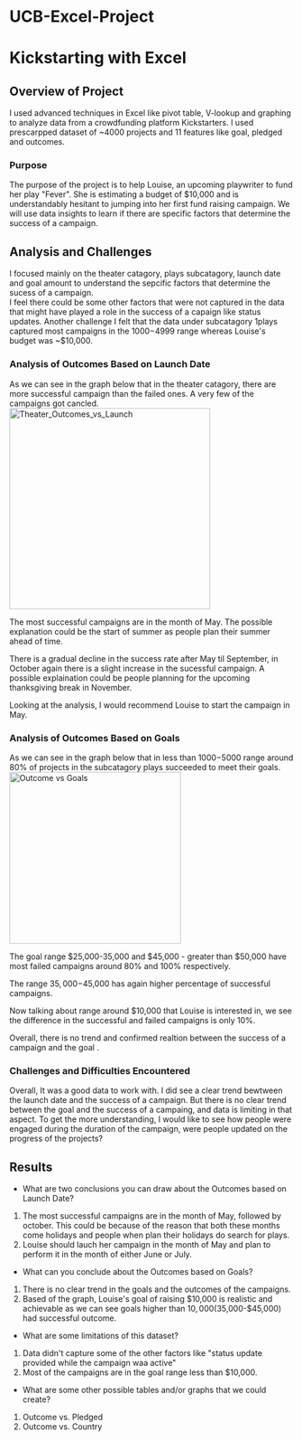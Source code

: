 # UCB-Excel-Project
# Kickstarting with Excel

## Overview of Project
I used advanced techniques in Excel like pivot table, V-lookup and graphing to analyze data from a crowdfunding platform Kickstarters. I used prescarpped dataset of ~4000 projects and 11 features like goal, pledged and outcomes.  

### Purpose
The purpose of the project is to help Louise, an upcoming playwriter to fund her play "Fever". She is estimating a budget of $10,000 and is understandably hesitant to jumping into her first fund raising campaign. We will use data insights to learn if there are specific factors that determine the success of a campaign. 

## Analysis and Challenges
I focused mainly on the theater catagory, plays subcatagory, launch date and goal amount to understand the sepcific factors that determine the sucess of a campaign.  
I feel there could be some other factors that were not captured in the data that might have played a role in the success of a capaign like status updates. Another challenge I felt that the data under subcatagory 1plays captured most campaigns in the $1000-$4999 range whereas Louise's budget was ~$10,000.

### Analysis of Outcomes Based on Launch Date
As we can see in the graph below that in the theater catagory, there are more successful campaign than the failed ones.  A very few of the campaigns got cancled. 
<img width="356" alt="Theater_Outcomes_vs_Launch" src="https://user-images.githubusercontent.com/69255270/111948382-4c9fbb80-8a9c-11eb-87f7-c5fcc6823261.png">

The most successful campaigns are in the month of May.  The possible explanation could be the start of summer as people plan their summer ahead of time.

There is a gradual decline in the success rate after May til September, in October again there is a slight increase in the sucessful campaign. A possible explaination could be people planning for the upcoming thanksgiving break in November. 

Looking at the analysis, I would recommend Louise to start the campaign in May. 

### Analysis of Outcomes Based on Goals
As we can see in the graph below that in less than $1000-$5000 range around 80% of projects in the subcatagory plays succeeded to meet their goals. 
<img width="304" alt="Outcome vs  Goals" src="https://user-images.githubusercontent.com/69255270/111948358-43165380-8a9c-11eb-9953-b826e0d5b7de.png">

The goal range $25,000-35,000 and $45,000 - greater than $50,000 have most failed campaigns around 80% and 100% respectively.

The range $35,000-$45,000 has again higher percentage of successful campaigns. 

Now talking about range around $10,000 that Louise is interested in, we see the difference in the successful and failed campaigns is only 10%. 

Overall, there is no trend and confirmed realtion between the success of a campaign and the goal .

### Challenges and Difficulties Encountered
Overall, It was a good data to work with.  I did see a clear trend bewtween the launch date and the success of a campaign. But there is no clear trend between the goal and the success of a campaing, and data is limiting in that aspect. To get the more understanding, I would like to see how people were engaged during the duration of the campaign,  were people updated on the progress of the projects? 

## Results

- What are two conclusions you can draw about the Outcomes based on Launch Date?
1. The most successful campaigns are in the month of May, followed by october. This could be because of the reason that both these months come holidays and people when plan their holidays do search for plays.
2. Louise should lauch her campaign in the month of May and plan to perform it in the month of either June or July. 

- What can you conclude about the Outcomes based on Goals?
1. There is no clear trend in the goals and the outcomes of the campaigns. 
2. Based of the graph, Louise's goal of raising $10,000 is realistic and achievable as we can see goals higher than $10,000 ($35,000-$45,000) had successful outcome. 

- What are some limitations of this dataset?
1. Data didn't capture some of the other factors like "status update provided while the campaign waa active"
2. Most of the campaigns are in the goal range less than $10,000.

- What are some other possible tables and/or graphs that we could create?
1. Outcome vs. Pledged
2. Outcome vs.  Country 
